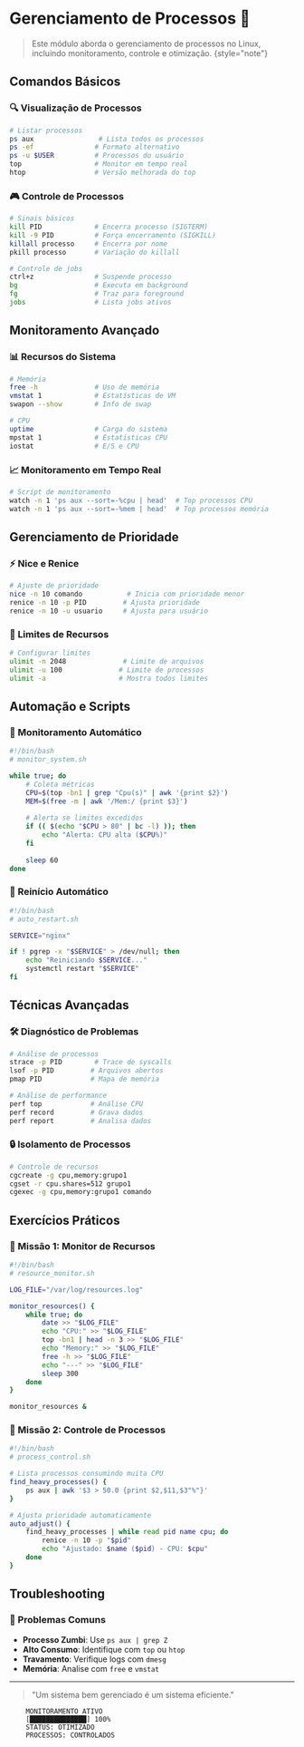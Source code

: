 # Gerenciamento de Processos 🔄

> Este módulo aborda o gerenciamento de processos no Linux, incluindo monitoramento, controle e otimização.
> {style="note"}

## Comandos Básicos

### 🔍 Visualização de Processos
```bash
# Listar processos
ps aux                # Lista todos os processos
ps -ef               # Formato alternativo
ps -u $USER          # Processos do usuário
top                  # Monitor em tempo real
htop                 # Versão melhorada do top
```

### 🎮 Controle de Processos
```bash
# Sinais básicos
kill PID             # Encerra processo (SIGTERM)
kill -9 PID          # Força encerramento (SIGKILL)
killall processo     # Encerra por nome
pkill processo       # Variação do killall

# Controle de jobs
ctrl+z               # Suspende processo
bg                   # Executa em background
fg                   # Traz para foreground
jobs                 # Lista jobs ativos
```

## Monitoramento Avançado

### 📊 Recursos do Sistema
```bash
# Memória
free -h              # Uso de memória
vmstat 1             # Estatísticas de VM
swapon --show        # Info de swap

# CPU
uptime               # Carga do sistema
mpstat 1             # Estatísticas CPU
iostat               # E/S e CPU
```

### 📈 Monitoramento em Tempo Real
```bash
# Script de monitoramento
watch -n 1 'ps aux --sort=-%cpu | head'  # Top processos CPU
watch -n 1 'ps aux --sort=-%mem | head'  # Top processos memória
```

## Gerenciamento de Prioridade

### ⚡ Nice e Renice
```bash
# Ajuste de prioridade
nice -n 10 comando           # Inicia com prioridade menor
renice -n 10 -p PID         # Ajusta prioridade
renice -n 10 -u usuario     # Ajusta para usuário
```

### 🎯 Limites de Recursos
```bash
# Configurar limites
ulimit -n 2048              # Limite de arquivos
ulimit -u 100              # Limite de processos
ulimit -a                  # Mostra todos limites
```

## Automação e Scripts

### 🤖 Monitoramento Automático
```bash
#!/bin/bash
# monitor_system.sh

while true; do
    # Coleta métricas
    CPU=$(top -bn1 | grep "Cpu(s)" | awk '{print $2}')
    MEM=$(free -m | awk '/Mem:/ {print $3}')
    
    # Alerta se limites excedidos
    if (( $(echo "$CPU > 80" | bc -l) )); then
        echo "Alerta: CPU alta ($CPU%)"
    fi
    
    sleep 60
done
```

### 🔄 Reinício Automático
```bash
#!/bin/bash
# auto_restart.sh

SERVICE="nginx"

if ! pgrep -x "$SERVICE" > /dev/null; then
    echo "Reiniciando $SERVICE..."
    systemctl restart "$SERVICE"
fi
```

## Técnicas Avançadas

### 🛠️ Diagnóstico de Problemas
```bash
# Análise de processos
strace -p PID        # Trace de syscalls
lsof -p PID         # Arquivos abertos
pmap PID            # Mapa de memória

# Análise de performance
perf top            # Análise CPU
perf record         # Grava dados
perf report         # Analisa dados
```

### 🔒 Isolamento de Processos
```bash
# Controle de recursos
cgcreate -g cpu,memory:grupo1
cgset -r cpu.shares=512 grupo1
cgexec -g cpu,memory:grupo1 comando
```

## Exercícios Práticos

### 🎯 Missão 1: Monitor de Recursos
```bash
#!/bin/bash
# resource_monitor.sh

LOG_FILE="/var/log/resources.log"

monitor_resources() {
    while true; do
        date >> "$LOG_FILE"
        echo "CPU:" >> "$LOG_FILE"
        top -bn1 | head -n 3 >> "$LOG_FILE"
        echo "Memory:" >> "$LOG_FILE"
        free -h >> "$LOG_FILE"
        echo "---" >> "$LOG_FILE"
        sleep 300
    done
}

monitor_resources &
```

### 🎯 Missão 2: Controle de Processos
```bash
#!/bin/bash
# process_control.sh

# Lista processos consumindo muita CPU
find_heavy_processes() {
    ps aux | awk '$3 > 50.0 {print $2,$11,$3"%"}'
}

# Ajusta prioridade automaticamente
auto_adjust() {
    find_heavy_processes | while read pid name cpu; do
        renice -n 10 -p "$pid"
        echo "Ajustado: $name ($pid) - CPU: $cpu"
    done
}
```

## Troubleshooting

### 🔧 Problemas Comuns
- **Processo Zumbi**: Use `ps aux | grep Z`
- **Alto Consumo**: Identifique com `top` ou `htop`
- **Travamento**: Verifique logs com `dmesg`
- **Memória**: Analise com `free` e `vmstat`

---

> "Um sistema bem gerenciado é um sistema eficiente."

```ascii
    MONITORAMENTO ATIVO
    [██████████████] 100%
    STATUS: OTIMIZADO
    PROCESSOS: CONTROLADOS
```